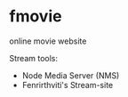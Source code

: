 # fmovie
online movie website

Stream tools:
- Node Media Server (NMS)
- Fenrirthviti's Stream-site
